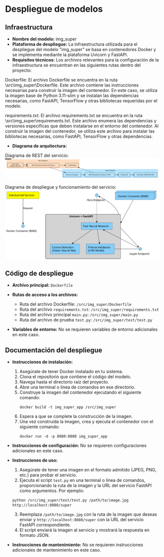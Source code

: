 # Despliegue de modelos

## Infraestructura

- **Nombre del modelo:** img_super
- **Plataforma de despliegue:** La infraestructura utilizada para el despliegue del modelo "img_super" se basa en contenedores Docker y se implementa mediante la plataforma Uvicorn y FastAPI.
- **Requisitos técnicos:**  Los archivos relevantes para la configuración de la infraestructura se encuentran en las siguientes rutas dentro del proyecto:

Dockerfile: El archivo Dockerfile se encuentra en la ruta \src\img_super\Dockerfile. Este archivo contiene las instrucciones necesarias para construir la imagen del contenedor. En este caso, se utiliza la imagen base de Python 3.11-slim y se instalan las dependencias necesarias, como FastAPI, TensorFlow y otras bibliotecas requeridas por el modelo.

requirements.txt: El archivo requirements.txt se encuentra en la ruta \src\img_super\requirements.txt. Este archivo enumera las dependencias y versiones específicas que deben instalarse en el entorno del contenedor. Al construir la imagen del contenedor, se utiliza este archivo para instalar las bibliotecas necesarias, como FastAPI, TensorFlow y otras dependencias.
- **Diagrama de arquitectura:**

Diagrama de REST del servicio:
![Diagrama de REST del servicio](images/svg.svg)

Diagrama de despliegue y funcionamiento del servicio:
![Diagrama de despliegue y funcionamiento del servicio](images/full-diagrama.svg)

## Código de despliegue

- **Archivo principal:** `Dockerfile`
- **Rutas de acceso a los archivos:**
  - Ruta del archivo Dockerfile: `/src/img_super/Dockerfile`
  - Ruta del archivo `requirements.txt`: `/src/img_super/requirements.txt`
  - Ruta del archivo principal `main.py`: `/src/img_super/main.py`
  - Ruta del archivo de prueba `test.py`: `/src/img_super/test/test.py`

- **Variables de entorno:** No se requieren variables de entorno adicionales en este caso.

## Documentación del despliegue

- **Instrucciones de instalación:**
  1. Asegúrate de tener Docker instalado en tu sistema.
  2. Clona el repositorio que contiene el código del modelo.
  3. Navega hasta el directorio raíz del proyecto.
  4. Abre una terminal o línea de comandos en ese directorio.
  5. Construye la imagen del contenedor ejecutando el siguiente comando:
     ```
     docker build -t img_super_app /src/img_super
     ```
  6. Espera a que se complete la construcción de la imagen.
  7. Una vez construida la imagen, crea y ejecuta el contenedor con el siguiente comando:
     ```
     docker run -d -p 8080:8080 img_super_app
     ```

- **Instrucciones de configuración:** No se requieren configuraciones adicionales en este caso.

- **Instrucciones de uso:**
  1. Asegúrate de tener una imagen en el formato admitido (JPEG, PNG, etc.) para probar el servicio.
   2. Ejecuta el script `test.py` en una terminal o línea de comandos, proporcionando la ruta de la imagen y la URL del servicio FastAPI como argumentos. Por ejemplo:
     ```
     python /src/img_super/test/test.py /path/to/image.jpg http://localhost:8080/super
     ```
  3. Reemplaza `/path/to/image.jpg` con la ruta de la imagen que deseas enviar y `http://localhost:8080/super` con la URL del servicio FastAPI correspondiente.
  4. El script enviará la imagen al servicio y mostrará la respuesta en formato JSON.

- **Instrucciones de mantenimiento:** No se requieren instrucciones adicionales de mantenimiento en este caso.
